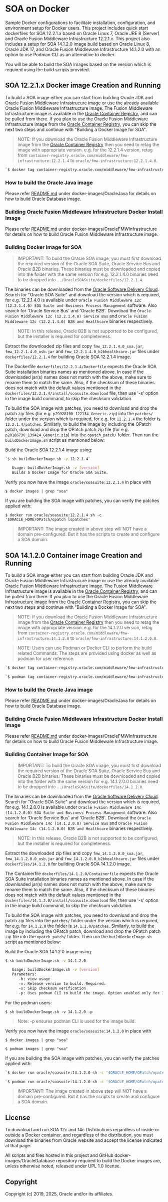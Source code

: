 # SOA on Docker

Sample Docker configurations to facilitate installation, configuration, and environment setup for Docker users. This project includes quick start dockerfiles for SOA 12.2.1.x based on Oracle Linux 7, Oracle JRE 8 (Server) and Oracle Fusion Middleware Infrastructure 12.2.1.x. This project also includes a setup for SOA 14.1.2.0 image build based on Oracle Linux 8, Oracle JDK 17, and Oracle Fusion Middleware Infrastructure 14.1.2.0 with an option to use Podman CLI as an alternative to docker.

You will be able to build the SOA images based on the version which is required using the build scripts provided.

## SOA 12.2.1.x Docker image Creation and Running

To build a SOA image either you can start from building Oracle JDK and Oracle Fusion Middleware Infrastrucure image or use the already available Oracle Fusion Middleware Infrastructure image. The Fusion Middleware Infrastructure image is available in the [Oracle Container Registry](https://container-registry.oracle.com), and can be pulled from there. If you plan to use the Oracle Fusion Middleware Infrastructure image from the [Oracle Container Registry](https://container-registry.oracle.com), you can skip the next two steps and continue with "Building a Docker Image for SOA".

>NOTE: If you download the Oracle Fusion Middleware Infrastructure image from the [Oracle Container Registry](https://container-registry.oracle.com) then you need to retag the image with appropriate version. e.g. for the 12.2.1.4 version, retag from `container-registry.oracle.com/middleware/fmw-infrastructure:12.2.1.4` to `oracle/fmw-infrastructure:12.2.1.4.0`.

``` bash
`$ docker tag container-registry.oracle.com/middleware/fmw-infrastructure:12.2.1.4 oracle/fmw-infrastructure:12.2.1.4.0`
```

### How to build the Oracle Java image

Please refer [README.md](https://github.com/oracle/docker-images/blob/main/OracleJava/README.md) under docker-images/OracleJava for details on how to build Oracle Database image.

### Building Oracle Fusion Middleware Infrastructure Docker Install Image

Please refer [README.md](https://github.com/oracle/docker-images/blob/main/OracleFMWInfrastructure/README.md) under docker-images/OracleFMWInfrastructure for details on how to build Oracle Fusion Middleware Infrastructure image.

### Building Docker Image for SOA

>IMPORTANT: To build the Oracle SOA image, you must first download the required version of the Oracle SOA Suite, Oracle Service Bus and Oracle B2B binaries. These binaries must be downloaded and copied into the folder with the same version for e.g. 12.2.1.4.0 binaries need to be dropped into `../OracleSOASuite/dockerfiles/12.2.1.4`. 

The binaries can be downloaded from the [Oracle Software Delivery Cloud](https://edelivery.oracle.com). Search for "Oracle SOA Suite" and download the version which is required, for e.g. 12.2.1.4.0 is available under `Oracle Fusion Middleware 12c (12.2.1.4.0) SOA Suite and Business Process Management` software. Also search for 'Oracle Service Bus' and 'Oracle B2B'. Download the `Oracle Fusion Middleware 12c (12.2.1.4.0) Service Bus` and `Oracle Fusion Middleware 12c (12.2.1.4.0) B2B and Healthcare` binaries respectively. 

>NOTE: In this release, Oracle B2B is not supported to be configured, but the installer is required for completeness.

Extract the downloaded zip files and copy `fmw_12.2.1.4.0_soa.jar`, `fmw_12.2.1.4.0_osb.jar` and `fmw_12.2.1.4.0_b2bhealthcare.jar` files under `dockerfiles/12.2.1.4` for building Oracle SOA 12.2.1.4 image. 

The Dockerfile `dockerfiles/12.2.1.4/Dockerfile` expects the Oracle SOA Suite installation binaries names as mentioned above. In case if the downloaded jar(s) names does not match with the above, make sure to rename them to match the same. Also, if the checksum of these binaries does not match with the default values mentioned in the `dockerfiles/12.2.1.4/install/soasuite.download` file, then use '-s' option in the image build command, to skip the checksum validation.

To build the SOA image with patches, you need to download and drop the patch zip files (for e.g. `p29928100_122134_Generic.zip`) into the `patches/` folder under the version which is required, for e.g. for `12.2.1.4` the folder is `12.2.1.4/patches`. Similarly, to build the image by including the OPatch patch, download and drop the OPatch patch zip file (for e.g. `p28186730_139424_Generic.zip`) into the `opatch_patch/` folder. Then run the `buildDockerImage.sh` script as mentioned below:

Build the Oracle SOA 12.2.1.4 image using:

``` bash
`$ sh buildDockerImage.sh -v 12.2.1.4`

   Usage: buildDockerImage.sh -v [version]
   Builds a Docker Image for Oracle SOA Suite.

```

Verify you now have the image `oracle/soasuite:12.2.1.4` in place with 

`$ docker images | grep "soa"`

If you are building the SOA image with patches, you can verify the patches applied with:

`$ docker run oracle/soasuite:12.2.1.4 sh -c '$ORACLE_HOME/OPatch/opatch lspatches'`


>IMPORTANT: The image created in above step will NOT have a domain pre-configured. But it has the scripts to create and configure a SOA domain.

## SOA 14.1.2.0 Container image Creation and Running

To build a SOA image either you can start from building Oracle JDK and Oracle Fusion Middleware Infrastrucure image or use the already available Oracle Fusion Middleware Infrastructure image. The Fusion Middleware Infrastructure image is available in the [Oracle Container Registry](https://container-registry.oracle.com), and can be pulled from there. If you plan to use the Oracle Fusion Middleware Infrastructure image from the [Oracle Container Registry](https://container-registry.oracle.com), you can skip the next two steps and continue with "Building a Docker Image for SOA".

>NOTE: If you download the Oracle Fusion Middleware Infrastructure image from the [Oracle Container Registry](https://container-registry.oracle.com) then you need to retag the image with appropriate version. e.g. for the 14.1.2.0 version, retag from `container-registry.oracle.com/middleware/fmw-infrastructure:14.1.2.0` to `oracle/fmw-infrastructure:14.1.2.0.0`.

>NOTE: Users can use Podman or Docker CLI to perform the build related Commands. The steps are provided using docker as well as podman for user reference.

``` bash
`$ docker tag container-registry.oracle.com/middleware/fmw-infrastructure:14.1.2.0 oracle/fmw-infrastructure:14.1.2.0.0`
```

``` bash
`$ podman tag container-registry.oracle.com/middleware/fmw-infrastructure:14.1.2.0 oracle/fmw-infrastructure:14.1.2.0.0`
```

### How to build the Oracle Java image

Please refer [README.md](https://github.com/oracle/docker-images/blob/main/OracleJava/README.md) under docker-images/OracleJava for details on how to build Oracle Database image.

### Building Oracle Fusion Middleware Infrastructure Docker Install Image

Please refer [README.md](https://github.com/oracle/docker-images/blob/main/OracleFMWInfrastructure/README.md) under docker-images/OracleFMWInfrastructure for details on how to build Oracle Fusion Middleware Infrastructure image.

### Building Container Image for SOA

>IMPORTANT: To build the Oracle SOA image, you must first download the required version of the Oracle SOA Suite, Oracle Service Bus and Oracle B2B binaries. These binaries must be downloaded and copied into the folder with the same version for e.g. 14.1.2.0.0 binaries need to be dropped into `../OracleSOASuite/dockerfiles/14.1.2.0`. 

The binaries can be downloaded from the [Oracle Software Delivery Cloud](https://edelivery.oracle.com). Search for "Oracle SOA Suite" and download the version which is required, for e.g. 14.1.2.0.0 is available under `Oracle Fusion Middleware 14c (14.1.2.0.0) SOA Suite and Business Process Management` software. Also search for 'Oracle Service Bus' and 'Oracle B2B'. Download the `Oracle Fusion Middleware 14c (14.1.2.0.0) Service Bus` and `Oracle Fusion Middleware 14c (14.1.2.0.0) B2B and Healthcare` binaries respectively. 

>NOTE: In this release, Oracle B2B is not supported to be configured, but the installer is required for completeness.

Extract the downloaded zip files and copy `fmw_14.1.2.0.0_soa.jar`, `fmw_14.1.2.0.0_osb.jar` and `fmw_14.1.2.0.0_b2bhealthcare.jar` files under `dockerfiles/14.1.2.0` for building Oracle SOA 14.1.2.0 image. 

The Containerfile `dockerfiles/14.1.2.0/Containerfile` expects the Oracle SOA Suite installation binaries names as mentioned above. In case if the downloaded jar(s) names does not match with the above, make sure to rename them to match the same. Also, if the checksum of these binaries does not match with the default values mentioned in the `dockerfiles/14.1.2.0/install/soasuite.download` file, then use '-s' option in the image build command, to skip the checksum validation.

To build the SOA image with patches, you need to download and drop the patch zip files into the `patches/` folder under the version which is required, for e.g. for `14.1.2.0` the folder is `14.1.2.0/patches`. Similarly, to build the image by including the OPatch patch, download and drop the OPatch patch zip file into the `opatch_patch/` folder. Then run the `buildDockerImage.sh` script as mentioned below:

Build the Oracle SOA 14.1.2.0 image using:

``` bash
$ sh buildDockerImage.sh -v 14.1.2.0

   Usage: buildDockerImage.sh -v [version]
   Parameters:
      -h: view usage
      -v: Release version to build. Required.
      -s: Skip checksum verification
      -p: Uses podman CLI to build the image. Option enabled only for 14.1.2.0
```

For the podman users:

`$ sh buildDockerImage.sh -v 14.1.2.0 -p`

>Note: -p ensures podman CLI is used for the image build.

Verify you now have the image `oracle/soasuite:14.1.2.0` in place with 

`$ docker images | grep "soa"`

`$ podman images | grep "soa"`

If you are building the SOA image with patches, you can verify the patches applied with:

``` bash
`$ docker run oracle/soasuite:14.1.2.0 sh -c '$ORACLE_HOME/OPatch/opatch lspatches'`
```

``` bash
`$ podman run oracle/soasuite:14.1.2.0 sh -c '$ORACLE_HOME/OPatch/opatch lspatches'`
```

>IMPORTANT: The image created in above step will NOT have a domain pre-configured. But it has the scripts to create and configure a SOA domain.

## License

To download and run SOA 12c and 14c Distributions regardless of inside or outside a Docker container, and regardless of the distribution, you must download the binaries from Oracle website and accept the license indicated at that page.

All scripts and files hosted in this project and GitHub docker-images/OracleDatabase repository required to build the Docker images are, unless otherwise noted, released under UPL 1.0 license.

## Copyright

Copyright (c) 2019, 2025, Oracle and/or its affiliates.
